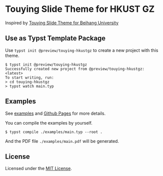 # Touying Slide Theme for HKUST GZ 

Inspired by [Touying Slide Theme for Beihang University](https://github.com/Coekjan/touying-buaa)

## Use as Typst Template Package

Use `typst init @preview/touying-hkustgz` to create a new project with this theme.

```console
$ typst init @preview/touying-hkustgz
Successfully created new project from @preview/touying-hkustgz:<latest>
To start writing, run:
> cd touying-hkustgz
> typst watch main.typ
```

## Examples

See [examples](examples) and [Github Pages](https://coekjan.github.io/touying-hkustgz) for more details.

You can compile the examples by yourself.

```console
$ typst compile ./examples/main.typ --root .
```

And the PDF file `./examples/main.pdf` will be generated.

## License

Licensed under the [MIT License](LICENSE).